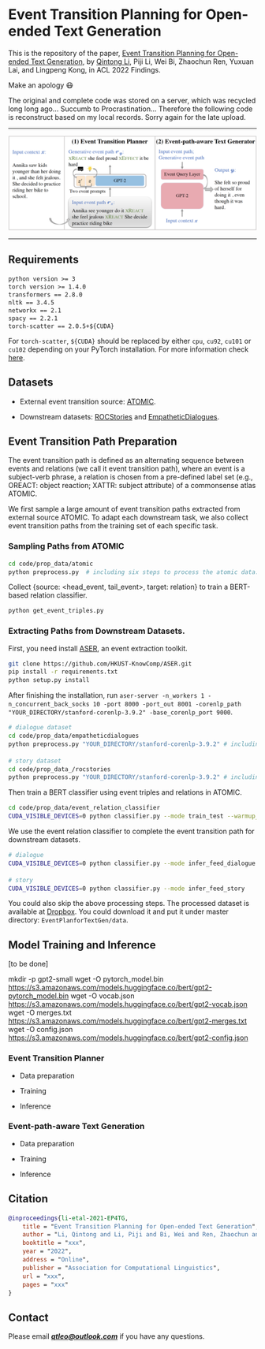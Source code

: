 # Event Transition Planning for Open-ended Text Generation

This is the repository of the paper, [Event Transition Planning for Open-ended Text Generation](xxx), by [Qintong Li](https://yuchenlin.xyz/), Piji Li, Wei Bi, Zhaochun Ren, Yuxuan Lai, and Lingpeng Kong, in ACL 2022 Findings. 



Make an apology :mask: 

The original and complete code was stored on a server, which was recycled long long ago... Succumb to Procrastination... 
Therefore the following code is reconstruct based on my local records. 
Sorry again for the late upload.

---

![DrFact](EPTG-model.jpg)

--- 

## Requirements
```
python version >= 3
torch version >= 1.4.0
transformers == 2.8.0
nltk == 3.4.5
networkx == 2.1
spacy == 2.2.1
torch-scatter == 2.0.5+${CUDA}
```

For `torch-scatter`, `${CUDA}` should be replaced by either `cpu`, `cu92`, `cu101` or `cu102` depending on your PyTorch installation. 
For more information check [here](https://github.com/rusty1s/pytorch_scatter).


## Datasets
- External event transition source: [ATOMIC](https://www.kaggle.com/gaussmake1994/atomic-knowledge-graph).   

- Downstream datasets: [ROCStories](http://cs.rochester.edu/nlp/rocstories/) and [EmpatheticDialogues](https://dl.fbaipublicfiles.com/parlai/empatheticdialogues/empatheticdialogues.tar.gz).


## Event Transition Path Preparation
The event transition  path is defined as an alternating sequence between events and relations (we call it event transition path), where an event is a subject-verb phrase, a relation is chosen from a pre-defined label set (e.g., OREACT: object reaction; XATTR: subject attribute) of a commonsense atlas ATOMIC.

We first sample a large amount of event transition paths extracted from external source ATOMIC.
To adapt each downstream task, we also collect event transition paths from the  training set of each specific task.

### Sampling Paths from ATOMIC
```bash
cd code/prop_data/atomic
python preprocess.py  # including six steps to process the atomic data.
```

Collect {source: <head_event, tail_event>, target: relation} to train a BERT-based relation classifier.
```bash
python get_event_triples.py
```


### Extracting Paths from Downstream Datasets.
First, you need install [ASER](https://hkust-knowcomp.github.io/ASER/html/tutorial/get-started.html#installation), an event extraction toolkit.
```bash
git clone https://github.com/HKUST-KnowComp/ASER.git
pip install -r requirements.txt
python setup.py install
```
After finishing the installation, run ```aser-server -n_workers 1 -n_concurrent_back_socks 10 -port 8000 -port_out 8001 -corenlp_path "YOUR_DIRECTORY/stanford-corenlp-3.9.2" -base_corenlp_port 9000```.
```bash
# dialogue dataset
cd code/prop_data/empatheticdialogues
python preprocess.py "YOUR_DIRECTORY/stanford-corenlp-3.9.2" # including several steps to process the atomic data.

# story dataset
cd code/prop_data_/rocstories
python preprocess.py "YOUR_DIRECTORY/stanford-corenlp-3.9.2" # including several steps to process the atomic data.
```

Then train a BERT classifier using event triples and relations in ATOMIC.
```bash
cd code/prop_data/event_relation_classifier
CUDA_VISIBLE_DEVICES=0 python classifier.py --mode train_test --warmup_ratio 0.1 
```

We use the event relation classifier to complete the event transition path for downstream datasets.
```bash
# dialogue
CUDA_VISIBLE_DEVICES=0 python classifier.py --mode infer_feed_dialogue

# story
CUDA_VISIBLE_DEVICES=0 python classifier.py --mode infer_feed_story
```

You could also skip the above processing steps.
The processed dataset is available at [Dropbox](). You could download it and put it under master directory: ```EventPlanforTextGen/data```. 


## Model Training and Inference
[to be done]

mkdir -p gpt2-small
wget -O pytorch_model.bin https://s3.amazonaws.com/models.huggingface.co/bert/gpt2-pytorch_model.bin
wget -O vocab.json https://s3.amazonaws.com/models.huggingface.co/bert/gpt2-vocab.json
wget -O merges.txt https://s3.amazonaws.com/models.huggingface.co/bert/gpt2-merges.txt
wget -O config.json https://s3.amazonaws.com/models.huggingface.co/bert/gpt2-config.json

### Event Transition Planner
- Data preparation


- Training


- Inference


### Event-path-aware Text Generation

- Data preparation


- Training


- Inference

## Citation
```bib
@inproceedings{li-etal-2021-EP4TG,
    title = "Event Transition Planning for Open-ended Text Generation",
    author = "Li, Qintong and Li, Piji and Bi, Wei and Ren, Zhaochun and Lai Yuxuan and Kong Lingpeng",
    booktitle = "xxx",
    year = "2022",
    address = "Online",
    publisher = "Association for Computational Linguistics",
    url = "xxx",
    pages = "xxx"
}
```

## Contact
Please email ***qtleo@outlook.com*** if you have any questions.
